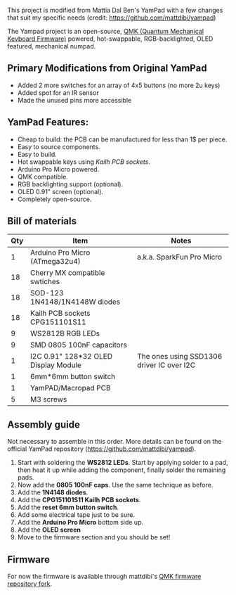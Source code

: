 This project is modified from Mattia Dal Ben's YamPad with a few changes that suit my specific needs (credit: https://github.com/mattdibi/yampad)

The Yampad project is an open-source, [QMK (Quantum Mechanical Keyboard Firmware)](https://github.com/qmk/qmk_firmware) powered, hot-swappable, RGB-backlighted, OLED featured, mechanical numpad.

## Primary Modifications from Original YamPad
 - Added 2 more switches for an array of 4x5 buttons (no more 2u keys)
 - Added spot for an IR sensor
 - Made the unused pins more accessible

## YamPad Features:
- Cheap to build: the PCB can be manufactured for less than 1$ per piece.
- Easy to source components.
- Easy to build.
- Hot swappable keys using *Kailh PCB sockets*.
- Arduino Pro Micro powered.
- QMK compatible.
- RGB backlighting support (optional).
- OLED 0.91" screen (optional).
- Completely open-source.

## Bill of materials

| Qty | Item                                 | Notes                                     |
|-----|--------------------------------------|-------------------------------------------|
| 1   | Arduino Pro Micro (ATmega32u4)       | a.k.a. SparkFun Pro Micro                 |
| 18  | Cherry MX compatible swtiches        |                                           |
| 18  | SOD-123 1N4148/1N4148W diodes        |                                           |
| 18  | Kailh PCB sockets CPG151101S11       |                                           |
| 9   | WS2812B RGB LEDs                     |                                           |
| 9   | SMD 0805 100nF capacitors            |                                           |
| 1   | I2C 0.91" 128*32 OLED Display Module | The ones using SSD1306 driver IC over I2C |
| 1   | 6mm*6mm button switch                |                                           |
| 1   | YamPAD/Macropad PCB                  |                                           |
| 5   | M3 screws                            |                                           |

## Assembly guide

Not necessary to assemble in this order. More details can be found on the official YamPad repository (https://github.com/mattdibi/yampad).

1. Start with soldering the **WS2812 LEDs**. Start by applying solder to a pad, then heat it up while adding the component, finally solder the remaining pads.
2. Now add the **0805 100nF caps**. Use the same technique as before.
3. Add the **1N4148 diodes**.
4. Add the **CPG151101S11 Kailh PCB sockets**.
5. Add the **reset 6mm button switch**.
6. Add some electrical tape just to be sure.
7. Add the **Arduino Pro Micro** bottom side up.
8. Add the **OLED screen**
9. Move to the firmware section and you should be set!

## Firmware

For now the firmware is available through mattdibi's [QMK firmware repository fork](https://github.com/mattdibi/qmk_firmware/tree/yampad).
```
